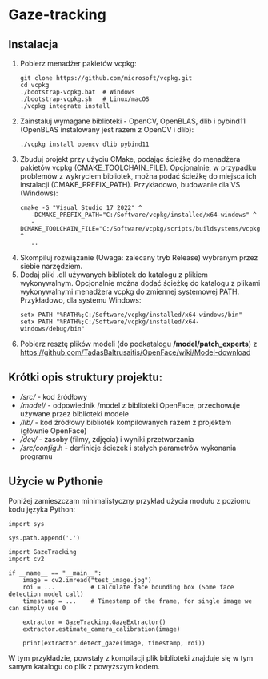 # Gaze-tracking

## Instalacja
1. Pobierz menadżer pakietów vcpkg:
   ```
   git clone https://github.com/microsoft/vcpkg.git
   cd vcpkg
   ./bootstrap-vcpkg.bat  # Windows
   ./bootstrap-vcpkg.sh   # Linux/macOS
   ./vcpkg integrate install
   ```
2. Zainstaluj wymagane biblioteki - OpenCV, OpenBLAS, dlib i pybind11 (OpenBLAS instalowany jest razem z OpenCV i dlib):
   ```
   ./vcpkg install opencv dlib pybind11
   ```
3. Zbuduj projekt przy użyciu CMake, podając ścieżkę do menadżera pakietów vcpkg (CMAKE_TOOLCHAIN_FILE). 
   Opcjonalnie, w przypadku problemów z wykryciem bibliotek, można podać ścieżkę do miejsca ich instalacji (CMAKE_PREFIX_PATH). Przykładowo, budowanie dla VS (Windows):
   ```
   cmake -G "Visual Studio 17 2022" ^
      -DCMAKE_PREFIX_PATH="C:/Software/vcpkg/installed/x64-windows" ^
      -DCMAKE_TOOLCHAIN_FILE="C:/Software/vcpkg/scripts/buildsystems/vcpkg.cmake" ^
      ..
   ```
4. Skompiluj rozwiązanie (Uwaga: zalecany tryb Release) wybranym przez siebie narzędziem.
5. Dodaj pliki .dll używanych bibliotek do katalogu z plikiem wykonywalnym.
   Opcjonalnie można dodać ścieżkę do katalogu z plikami wykonywalnymi menadżera vcpkg do zmiennej systemowej PATH. Przykładowo, dla systemu Windows:
   ```
   setx PATH "%PATH%;C:/Software/vcpkg/installed/x64-windows/bin"
   setx PATH "%PATH%;C:/Software/vcpkg/installed/x64-windows/debug/bin"
   ```
6. Pobierz resztę plików modeli (do podkatalogu **/model/patch_experts**) z https://github.com/TadasBaltrusaitis/OpenFace/wiki/Model-download


## Krótki opis struktury projektu:
- */src/* - kod źródłowy
- */model/* - odpowiednik /model z biblioteki OpenFace, przechowuje używane przez biblioteki modele
- */lib/* - kod źródłowy bibliotek kompilowanych razem z projektem (głównie OpenFace)
- */dev/* - zasoby (filmy, zdjęcia) i wyniki przetwarzania
- */src/config.h* - derfinicje ścieżek i stałych parametrów wykonania programu


## Użycie w Pythonie
Poniżej zamieszczam minimalistyczny przykład użycia modułu z poziomu kodu języka Python:
```
import sys

sys.path.append('.')

import GazeTracking
import cv2

if __name__ == "__main__":
    image = cv2.imread("test_image.jpg")
    roi = ...          # Calculate face bounding box (Some face detection model call)
    timestamp = ...    # Timestamp of the frame, for single image we can simply use 0

    extractor = GazeTracking.GazeExtractor()
    extractor.estimate_camera_calibration(image)

    print(extractor.detect_gaze(image, timestamp, roi))
```
W tym przykładzie, powstały z kompilacji plik biblioteki znajduje się w tym samym katalogu co plik z powyższym kodem.
